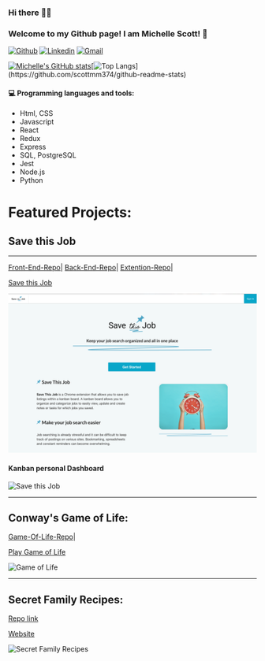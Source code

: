 
### Hi there :raising_hand_woman: 
### Welcome to my Github page! I am Michelle Scott! :cherry_blossom:

[![Github](https://img.shields.io/badge/-Github-000?style=flat&logo=Github&logoColor=white)](https://github.com/scottmm374)
[![Linkedin](https://img.shields.io/badge/-LinkedIn-blue?style=flat&logo=Linkedin&logoColor=white)](https://www.linkedin.com/in/scottmm374/)
[![Gmail](https://img.shields.io/badge/-Gmail-c14438?style=flat&logo=Gmail&logoColor=white)](mailto:scottmm374@gmail.com)

 



[![Michelle's GitHub stats](https://github-readme-stats.vercel.app/api?username=scottmm374&theme=onedark&show_icons=true&include_all_commits=true&count_private=true&hide=stars)](https://github.com/scottmm374/github-readme-stats)[![Top Langs](https://github-readme-stats.vercel.app/api/top-langs/?username=scottmm374&layout=compact&theme=onedark&hide=go&exclude_repo=github-readme-stats,Mscott-lectures,Practice-refresher,vscode-debug-visualizer,scottmm374.github.io,)](https://github.com/scottmm374/github-readme-stats)


#### :computer: Programming languages and tools: 
- Html, CSS
- Javascript
- React
- Redux
- Express
- SQL, PostgreSQL
- Jest
- Node.js
- Python 




# Featured Projects:

## Save this Job  

----------
  [Front-End-Repo](https://github.com/scottmm374/job-book-fe)|
  [Back-End-Repo](https://github.com/scottmm374/job-book-be)| 
  [Extention-Repo](https://github.com/scottmm374/job-book-chrome-ext)|

  [Save this Job](https://savethisjob.com)  



![Save this Job](/images/save_this_job.png)

#### Kanban personal Dashboard
![Save this Job](/images/kaban.gif)



---------------

## Conway's Game of Life:

[Game-Of-Life-Repo](https://github.com/scottmm374/game-of-life)|

[Play Game of Life](https://game-of-life.scottmm374.vercel.app)


![Game of Life](images/demo.gif)




-----------------

## Secret Family Recipes:

[Repo link](https://github.com/family-recipes)

[Website](https://family-recipes.now.sh/)

![Secret Family Recipes](images/Family_recipes.png)
